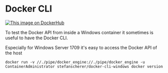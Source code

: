 # Docker CLI
[![This image on DockerHub](https://img.shields.io/docker/pulls/stefanscherer/docker-cli-windows.svg)](https://hub.docker.com/r/stefanscherer/docker-cli-windows/)

To test the Docker API from inside a Windows container it sometimes is useful to have the Docker CLI.

Especially for Windows Server 1709 it's easy to access the Docker API of the host

```
docker run -v //./pipe/docker_engine://./pipe/docker_engine -u ContainerAdministrator stefanscherer/docker-cli-windows docker version
```
